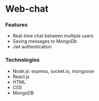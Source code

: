 # Web-chat

### Features

- Real-time chat between multiple users
- Saving messages to MongoDb
- Jwt authentication

### Technologies

- Node.js: express, socket.io, mongoose
- React.js
- HTML
- CSS
- MongoDB
